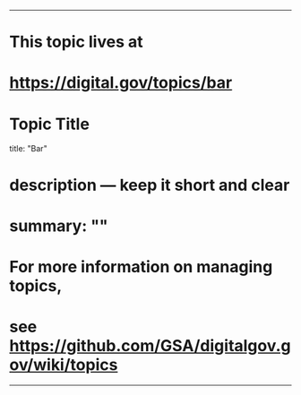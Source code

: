 
---
# This topic lives at
# https://digital.gov/topics/bar

# Topic Title
title: "Bar"

# description — keep it short and clear
# summary: ""


# For more information on managing topics,
# see https://github.com/GSA/digitalgov.gov/wiki/topics
---